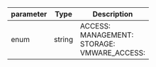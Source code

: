 | parameter | Type | Description |
| ----------- | ----------- |----------- |
| enum  |  string  | ACCESS: <br/>MANAGEMENT: <br/>STORAGE: <br/>VMWARE_ACCESS:   |
